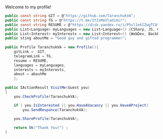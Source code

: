 Welcome to my profile!
```csharp
public const string GIT = @"https://github.com/TaranchukVA"; 
public const string TG = @"https://t.me/ItIsMeVladimir";
public const string RESUME = @"https://disk.yandex.ru/i/P5sl1ekIZwgTCA";
public List<Language> myLanguages = new List<Language>() {CSharp, JS, Cpp, SQL, Python};
public List<Interest> myInterests = new List<Interest>() {WebDev, BackEnd, FrontEnd};
public sting aboutMe = "Good guy and gifted programmer";
    
public Profile TaranchukVA = new Profile(){
	gitLink =  GIT,
	telegramLink = TG,
	resume = RESUME,
	languages = myLanguages,
	interests = myInterests,
	about = aboutMe
	};
	
public IActionResult VisitMe(Guest you)
{
	you.CheckProfile(TaranchukVA);

	if ( you.IsInterested || you.HaveAVacanсy || you.HaveAProject)
		you.SendResponce(TaranchukVA);
	
	you.ShareProfile(TaranchukVA);
		
	return Ok("Thank You!") ;
}

```





<!--
**TaranchukVA/TaranchukVA** is a ✨ _special_ ✨ repository because its `README.md` (this file) appears on your GitHub profile.

Here are some ideas to get you started:

- 🔭 I’m currently working on ...
- 🌱 I’m currently learning ...
- 👯 I’m looking to collaborate on ...
- 🤔 I’m looking for help with ...
- 💬 Ask me about ...
- 📫 How to reach me: ...
- 😄 Pronouns: ...
- ⚡ Fun fact: ...
-->
